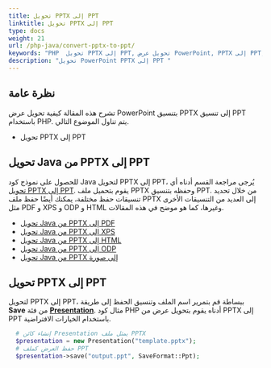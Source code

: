 ```yaml
---
title: تحويل PPTX إلى PPT
linktitle: تحويل PPTX إلى PPT
type: docs
weight: 21
url: /php-java/convert-pptx-to-ppt/
keywords: "PHP  تحويل PPTX إلى PPT, تحويل عرض PowerPoint, PPTX إلى PPT, Java, Aspose.Slides"
description: "تحويل PowerPoint PPTX إلى PPT "
---
```


## **نظرة عامة**

تشرح هذه المقالة كيفية تحويل عرض PowerPoint بتنسيق PPTX إلى تنسيق PPT باستخدام PHP. يتم تناول الموضوع التالي.

- تحويل PPTX إلى PPT

## **تحويل Java من PPTX إلى PPT**

للحصول على نموذج كود Java لتحويل PPTX إلى PPT، يُرجى مراجعة القسم أدناه أي [تحويل PPTX إلى PPT](#convert-pptx-to-ppt). يقوم بتحميل ملف PPTX وحفظه بتنسيق PPT. من خلال تحديد تنسيقات حفظ مختلفة، يمكنك أيضًا حفظ ملف PPTX إلى العديد من التنسيقات الأخرى مثل PDF و XPS و ODP و HTML وغيرها، كما هو موضح في هذه المقالات.

- [تحويل Java من PPTX إلى PDF](https://docs.aspose.com/slides/php-java/convert-powerpoint-to-pdf/)
- [تحويل Java من PPTX إلى XPS](https://docs.aspose.com/slides/php-java/convert-powerpoint-to-xps/)
- [تحويل Java من PPTX إلى HTML](https://docs.aspose.com/slides/php-java/convert-powerpoint-to-html/)
- [تحويل Java من PPTX إلى ODP](https://docs.aspose.com/slides/php-java/save-presentation/)
- [تحويل Java من PPTX إلى صورة](https://docs.aspose.com/slides/php-java/convert-powerpoint-to-png/)

## **تحويل PPTX إلى PPT**
لتحويل PPTX إلى PPT، ببساطة قم بتمرير اسم الملف وتنسيق الحفظ إلى طريقة **Save** من فئة [**Presentation**](https://reference.aspose.com/slides/php-java/aspose.slides/Presentation). مثال كود PHP أدناه يقوم بتحويل عرض من PPTX إلى PPT باستخدام الخيارات الافتراضية.

```php
  # إنشاء كائن Presentation يمثل ملف PPTX
  $presentation = new Presentation("template.pptx");
  # حفظ العرض كملف PPT
  $presentation->save("output.ppt", SaveFormat::Ppt);

```